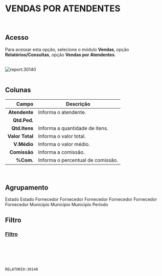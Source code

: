 # VENDAS POR ATENDENTES
<br>

## Acesso
Para acessar esta opção, selecione o módulo **Vendas**, opção **Relatórios/Consultas**, opção **Vendas por Atendentes**.
<br>
<br>

![report.30140](https://raw.githubusercontent.com/netforcews/docs-siscom/master/relatorios/imagens/report.30140.png)
<br>
<br>

## Colunas
Campo | Descrição
--:|---
**Atendente** | Informa o atendente.
**Qtd.Ped.** | 
**Qtd.Itens** | Informa a quantidade de itens.
**Valor Total** | Informa o valor total.
**V.Médio** | Informa o valor médio.
**Comissão** | Informa a comissão.
**%Com.** | Informa o percentual de comissão.
<br>

## Agrupamento
Estado
Estado
Fornecedor
Fornecedor
Fornecedor
Fornecedor
Fornecedor
Fornecedor
Municipio
Municipio
Municipio
Período
<br>

## Filtro
### [Filtro](/geral/rep-filtro-vendas.md)
<br>
<br>
<br>
<br>

```RELATORIO:30140```
